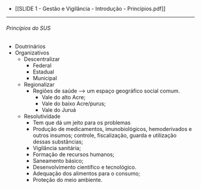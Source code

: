 - [[SLIDE 1 - Gestão e Vigilância - Introdução - Princípios.pdf]]

---

###### Princípios do SUS
- Doutrinários 
- Organizativos
	- Descentralizar
		- Federal 
		- Estadual 
		- Municipal
	- Regionalizar
		- Regiões de saúde --> um espaço geográfico social comum. 
			- Vale do alto Acre; 
			- Vale do baixo Acre/purus; 
			- Vale do Juruá
	- Resolutividade
		- Tem que dá um jeito para os problemas
		- Produção de medicamentos, imunobiológicos, hemoderivados e outros insumos; controle, fiscalização, guarda e utilização dessas substâncias;
		- Vigilância sanitária; 
		- Formação de recursos humanos; 
		- Saneamento básico; 
		- Desenvolvimento científico e tecnológico. 
		- Adequação dos alimentos para o consumo; 
		- Proteção do meio ambiente.